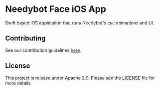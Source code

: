# Needybot Face iOS App
Swift based iOS application that runs Needybot's eye animations and UI.

Contributing
------------

See our contribution guidelines [here](CONTRIBUTION_GUIDELINES.md).


License
-------

This project is release under Apache 2.0. Please see the [LICENSE](LICENSE) file for more details.
